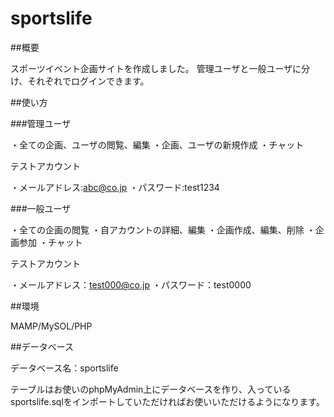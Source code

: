 # sportslife

##概要

スポーツイベント企画サイトを作成しました。
管理ユーザと一般ユーザに分け、それぞれでログインできます。

##使い方

###管理ユーザ

・全ての企画、ユーザの閲覧、編集
・企画、ユーザの新規作成
・チャット

テストアカウント

・メールアドレス:abc@co.jp
・パスワード:test1234

###一般ユーザ

・全ての企画の閲覧
・自アカウントの詳細、編集
・企画作成、編集、削除
・企画参加
・チャット

テストアカウント

・メールアドレス：test000@co.jp
・パスワード：test0000

##環境

MAMP/MySOL/PHP

##データベース

データベース名：sportslife

テーブルはお使いのphpMyAdmin上にデータベースを作り、入っているsportslife.sqlをインポートしていただければお使いいただけるようになります。
